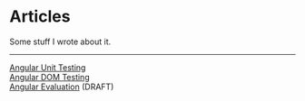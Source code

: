 # Articles

Some stuff I wrote about it.

---

[Angular Unit Testing](angular/testing/angular-unit-testing.md)  
[Angular DOM Testing](angular/testing/angular-dom-testing.md)  
[Angular Evaluation](angular/evaluation/angular-evaluation.md) (DRAFT)